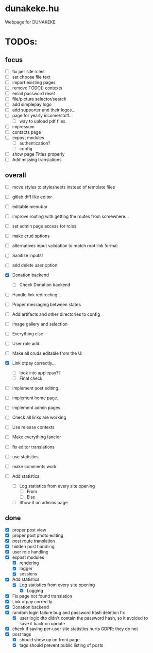 # dunakeke.hu

Webpage for DUNAKEKE

# TODOs:

## focus
- [ ] fix per site roles
- [ ] set choose file text
- [ ] import existing pages
- [ ] remove TODO() contexts
- [ ] email password reset
- [ ] file/picture selector/search
- [ ] add simplepay logo
- [ ] add supporter and their logos...
- [ ] page for yearly income/stuff...
    - [ ] way to upload pdf files.
- [ ] impressum
- [ ] contacts page
- [ ] expost modules
    - [ ] authentication?
    - [ ] config
- [ ] show page Titles properly
- [ ] Add missing translations

## overall

- [ ] move styles to stylesheets instead of template files
- [ ] gitlab diff like editor
- [ ] editable menubar
- [ ] improve routing with getting the routes from somewhere...
- [ ] set admin page access for roles
- [ ] make crud options <templates>
- [ ] alternatives input validation to match root link format
- [ ] Sanitize inputs!
- [ ] add delete user option
- [x] Donation backend
    - [ ] Check Donation backend
- [ ] Handle link redirecting...
- [ ] Proper messaging between states
- [ ] Add artifacts and other directories to config
- [ ] Image gallery and selection
- [ ] Everything else
- [ ] User role add
- [ ] Make all cruds editable from the UI
- [x] Link otpay correctly...
    - [ ] look into applepay??
    - [ ] Final check
- [ ] Implement post editing..
- [ ] implement home page..
- [ ] implement admin pages..
- [ ] Check all links are working
- [ ] Use release contexts
- [ ] Make everything fancier
- [ ] fix editor translations
- [ ] use statistics
- [ ] make comments work

- [ ] Add statistics
    - [ ] Log statistics from every site opening
        - [ ] From
        - [ ] Else
    - [ ] Show it on admins page

## done

- [x] proper post view
- [x] proper post photo editing
- [x] post route translation
- [x] hidden post handling
- [x] user role handling
- [x] expost modules
    - [x] rendering
    - [x] logger
    - [x] sessions
- [x] Add statistics
    - [x] Log statistics from every site opening
        - [x] Logging
- [x] Fix page not found translation
- [x] Link otpay correctly...
- [x] Donation backend
- [x] random login failure bug and password hash deletion fix
    - [x] user logic dto didn't contain the password hash, so it avoided to save it back on update
- [x] check if saving per-user site statistics hurts GDPR: they do not
- [x] post tags
    - [x] should show up on front page
    - [x] tags should prevent public listing of posts
